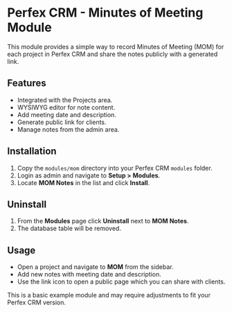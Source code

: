 # Perfex CRM - Minutes of Meeting Module

This module provides a simple way to record Minutes of Meeting (MOM) for each project in Perfex CRM and share the notes publicly with a generated link.

## Features
- Integrated with the Projects area.
- WYSIWYG editor for note content.
- Add meeting date and description.
- Generate public link for clients.
- Manage notes from the admin area.

## Installation
1. Copy the `modules/mom` directory into your Perfex CRM `modules` folder.
2. Login as admin and navigate to **Setup > Modules**.
3. Locate **MOM Notes** in the list and click **Install**.

## Uninstall
1. From the **Modules** page click **Uninstall** next to **MOM Notes**.
2. The database table will be removed.

## Usage
- Open a project and navigate to **MOM** from the sidebar.
- Add new notes with meeting date and description.
- Use the link icon to open a public page which you can share with clients.

This is a basic example module and may require adjustments to fit your Perfex CRM version.
